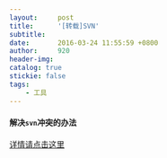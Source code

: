 ```yaml
---
layout:     post
title:      '[转载]SVN'
subtitle:   
date:       2016-03-24 11:55:59 +0800
author:     920
header-img: 
catalog: true
stickie: false
tags:
    - 工具
---
```


#### 解决`svn`冲突的办法 

[详情请点击这里](http://blog.sina.com.cn/s/blog_b4615ebf0102w2ig.html)